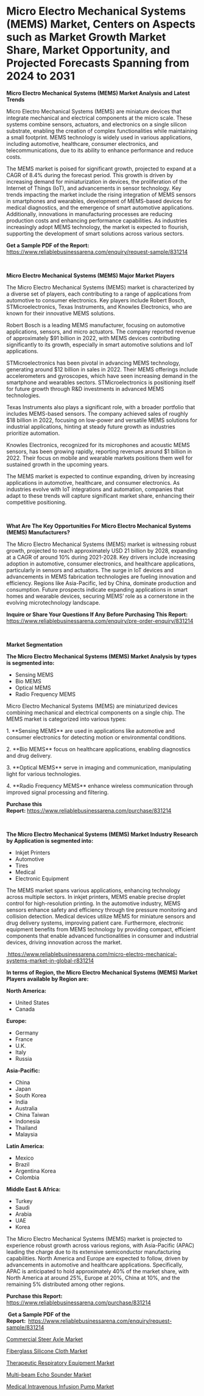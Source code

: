 <p><h1>Micro Electro Mechanical Systems (MEMS) Market, Centers on Aspects such as Market Growth Market Share, Market Opportunity, and Projected Forecasts Spanning from 2024 to 2031</h1></p><p><strong>Micro Electro Mechanical Systems (MEMS) Market Analysis and Latest Trends</strong></p>
<p><p>Micro Electro Mechanical Systems (MEMS) are miniature devices that integrate mechanical and electrical components at the micro scale. These systems combine sensors, actuators, and electronics on a single silicon substrate, enabling the creation of complex functionalities while maintaining a small footprint. MEMS technology is widely used in various applications, including automotive, healthcare, consumer electronics, and telecommunications, due to its ability to enhance performance and reduce costs.</p><p>The MEMS market is poised for significant growth, projected to expand at a CAGR of 8.4% during the forecast period. This growth is driven by increasing demand for miniaturization in devices, the proliferation of the Internet of Things (IoT), and advancements in sensor technology. Key trends impacting the market include the rising integration of MEMS sensors in smartphones and wearables, development of MEMS-based devices for medical diagnostics, and the emergence of smart automotive applications. Additionally, innovations in manufacturing processes are reducing production costs and enhancing performance capabilities. As industries increasingly adopt MEMS technology, the market is expected to flourish, supporting the development of smart solutions across various sectors.</p></p>
<p><strong>Get a Sample PDF of the Report:&nbsp;</strong> <a href="https://www.reliablebusinessarena.com/enquiry/request-sample/831214?utm_campaign=1288&utm_medium=2&utm_source=Github&utm_content=ia&utm_term=13102024&utm_id=micro-electro-mechanical-systems-mems">https://www.reliablebusinessarena.com/enquiry/request-sample/831214</a></p>
<p>&nbsp;</p>
<p><strong>Micro Electro Mechanical Systems (MEMS) Major Market Players</strong></p>
<p><p>The Micro Electro Mechanical Systems (MEMS) market is characterized by a diverse set of players, each contributing to a range of applications from automotive to consumer electronics. Key players include Robert Bosch, STMicroelectronics, Texas Instruments, and Knowles Electronics, who are known for their innovative MEMS solutions. </p><p>Robert Bosch is a leading MEMS manufacturer, focusing on automotive applications, sensors, and micro actuators. The company reported revenue of approximately $91 billion in 2022, with MEMS devices contributing significantly to its growth, especially in smart automotive solutions and IoT applications.</p><p>STMicroelectronics has been pivotal in advancing MEMS technology, generating around $12 billion in sales in 2022. Their MEMS offerings include accelerometers and gyroscopes, which have seen increasing demand in the smartphone and wearables sectors. STMicroelectronics is positioning itself for future growth through R&D investments in advanced MEMS technologies.</p><p>Texas Instruments also plays a significant role, with a broader portfolio that includes MEMS-based sensors. The company achieved sales of roughly $18 billion in 2022, focusing on low-power and versatile MEMS solutions for industrial applications, hinting at steady future growth as industries prioritize automation.</p><p>Knowles Electronics, recognized for its microphones and acoustic MEMS sensors, has been growing rapidly, reporting revenues around $1 billion in 2022. Their focus on mobile and wearable markets positions them well for sustained growth in the upcoming years.</p><p>The MEMS market is expected to continue expanding, driven by increasing applications in automotive, healthcare, and consumer electronics. As industries evolve with IoT integrations and automation, companies that adapt to these trends will capture significant market share, enhancing their competitive positioning.</p></p>
<p>&nbsp;</p>
<p><strong>What Are The Key Opportunities For Micro Electro Mechanical Systems (MEMS) Manufacturers?</strong></p>
<p><p>The Micro Electro Mechanical Systems (MEMS) market is witnessing robust growth, projected to reach approximately USD 21 billion by 2028, expanding at a CAGR of around 10% during 2021-2028. Key drivers include increasing adoption in automotive, consumer electronics, and healthcare applications, particularly in sensors and actuators. The surge in IoT devices and advancements in MEMS fabrication technologies are fueling innovation and efficiency. Regions like Asia-Pacific, led by China, dominate production and consumption. Future prospects indicate expanding applications in smart homes and wearable devices, securing MEMS’ role as a cornerstone in the evolving microtechnology landscape.</p></p>
<p><strong>Inquire or Share Your Questions If Any Before Purchasing This Report:</strong> <a href="https://www.reliablebusinessarena.com/enquiry/pre-order-enquiry/831214?utm_campaign=1288&utm_medium=2&utm_source=Github&utm_content=ia&utm_term=13102024&utm_id=micro-electro-mechanical-systems-mems">https://www.reliablebusinessarena.com/enquiry/pre-order-enquiry/831214</a></p>
<p>&nbsp;</p>
<p><strong>Market Segmentation</strong></p>
<p><strong>The Micro Electro Mechanical Systems (MEMS) Market Analysis by types is segmented into:</strong></p>
<p><ul><li>Sensing MEMS</li><li>Bio MEMS</li><li>Optical MEMS</li><li>Radio Frequency MEMS</li></ul></p>
<p><p>Micro Electro Mechanical Systems (MEMS) are miniaturized devices combining mechanical and electrical components on a single chip. The MEMS market is categorized into various types: </p><p>1. **Sensing MEMS** are used in applications like automotive and consumer electronics for detecting motion or environmental conditions.  </p><p>2. **Bio MEMS** focus on healthcare applications, enabling diagnostics and drug delivery.  </p><p>3. **Optical MEMS** serve in imaging and communication, manipulating light for various technologies.  </p><p>4. **Radio Frequency MEMS** enhance wireless communication through improved signal processing and filtering.</p></p>
<p><strong>Purchase this Report:&nbsp;</strong><a href="https://www.reliablebusinessarena.com/purchase/831214?utm_campaign=1288&utm_medium=2&utm_source=Github&utm_content=ia&utm_term=13102024&utm_id=micro-electro-mechanical-systems-mems">https://www.reliablebusinessarena.com/purchase/831214</a></p>
<p>&nbsp;</p>
<p><strong>The Micro Electro Mechanical Systems (MEMS) Market Industry Research by Application is segmented into:</strong></p>
<p><ul><li>Inkjet Printers</li><li>Automotive</li><li>Tires</li><li>Medical</li><li>Electronic Equipment</li></ul></p>
<p><p>The MEMS market spans various applications, enhancing technology across multiple sectors. In inkjet printers, MEMS enable precise droplet control for high-resolution printing. In the automotive industry, MEMS sensors enhance safety and efficiency through tire pressure monitoring and collision detection. Medical devices utilize MEMS for miniature sensors and drug delivery systems, improving patient care. Furthermore, electronic equipment benefits from MEMS technology by providing compact, efficient components that enable advanced functionalities in consumer and industrial devices, driving innovation across the market.</p></p>
<p><a href="https://www.reliablebusinessarena.com/micro-electro-mechanical-systems-market-in-global-r831214?utm_campaign=1288&utm_medium=2&utm_source=Github&utm_content=ia&utm_term=13102024&utm_id=micro-electro-mechanical-systems-mems">&nbsp;https://www.reliablebusinessarena.com/micro-electro-mechanical-systems-market-in-global-r831214</a></p>
<p><strong>In terms of Region, the Micro Electro Mechanical Systems (MEMS) Market Players available by Region are:</strong></p>
<p>
    <p> <strong> North America: </strong>
        <ul>
            <li>United States</li>
            <li>Canada</li>
        </ul>
        </p> 
    <p> <strong> Europe: </strong>
        <ul>
            <li>Germany</li>
            <li>France</li>
            <li>U.K.</li>
            <li>Italy</li>
            <li>Russia</li>
        </ul>
        </p> 
    <p> <strong> Asia-Pacific: </strong>
        <ul>
            <li>China</li>
            <li>Japan</li>
            <li>South Korea</li>
            <li>India</li>
            <li>Australia</li>
            <li>China Taiwan</li>
            <li>Indonesia</li>
            <li>Thailand</li>
            <li>Malaysia</li>
        </ul>
        </p> 
    <p> <strong> Latin America: </strong>
        <ul>
            <li>Mexico</li>
            <li>Brazil</li>
            <li>Argentina Korea</li>
            <li>Colombia</li>
        </ul>
        </p> 
    <p> <strong> Middle East & Africa: </strong>
        <ul>
            <li>Turkey</li>
            <li>Saudi</li>
            <li>Arabia</li>
            <li>UAE</li>
            <li>Korea</li>
        </ul>
    </p>
    </p>
<p><p>The Micro Electro Mechanical Systems (MEMS) market is projected to experience robust growth across various regions, with Asia-Pacific (APAC) leading the charge due to its extensive semiconductor manufacturing capabilities. North America and Europe are expected to follow, driven by advancements in automotive and healthcare applications. Specifically, APAC is anticipated to hold approximately 40% of the market share, with North America at around 25%, Europe at 20%, China at 10%, and the remaining 5% distributed among other regions.</p></p>
<p><strong>Purchase this Report: </strong><a href="https://www.reliablebusinessarena.com/purchase/831214?utm_campaign=1288&utm_medium=2&utm_source=Github&utm_content=ia&utm_term=13102024&utm_id=micro-electro-mechanical-systems-mems">https://www.reliablebusinessarena.com/purchase/831214</a></p>
<p>&nbsp;<strong>Get a Sample PDF of the Report:&nbsp;&nbsp;</strong><a href="https://www.reliablebusinessarena.com/enquiry/request-sample/831214?utm_campaign=1288&utm_medium=2&utm_source=Github&utm_content=ia&utm_term=13102024&utm_id=micro-electro-mechanical-systems-mems">https://www.reliablebusinessarena.com/enquiry/request-sample/831214</a></p>
<p><strong></strong></p>
<p><p><a href="https://www.linkedin.com/pulse/commercial-steer-axle-market-velocity-43-cagr-trajectory-2024-2031-td9kc?utm_campaign=1288&utm_medium=2&utm_source=Github&utm_content=ia&utm_term=13102024&utm_id=micro-electro-mechanical-systems-mems">Commercial Steer Axle Market</a></p><p><a href="https://www.linkedin.com/pulse/strategic-roadmap-global-fiberglass-silicone-cloth-market-insights-g6epc?utm_campaign=1288&utm_medium=2&utm_source=Github&utm_content=ia&utm_term=13102024&utm_id=micro-electro-mechanical-systems-mems">Fiberglass Silicone Cloth Market</a></p><p><a href="https://www.linkedin.com/pulse/regulatory-landscape-its-influence-global-therapeutic-respiratory-opnxe?utm_campaign=1288&utm_medium=2&utm_source=Github&utm_content=ia&utm_term=13102024&utm_id=micro-electro-mechanical-systems-mems">Therapeutic Respiratory Equipment Market</a></p><p><a href="https://www.linkedin.com/pulse/multi-beam-echo-sounder-market-overview-forecast-2024-2031-8yczc?utm_campaign=1288&utm_medium=2&utm_source=Github&utm_content=ia&utm_term=13102024&utm_id=micro-electro-mechanical-systems-mems">Multi-beam Echo Sounder Market</a></p><p><a href="https://github.com/gulaimolin/Market-Research-Report-List-6/blob/main/medical-intravenous-infusion-pump-market.md?utm_campaign=1288&utm_medium=2&utm_source=Github&utm_content=ia&utm_term=13102024&utm_id=micro-electro-mechanical-systems-mems">Medical Intravenous Infusion Pump Market</a></p></p>